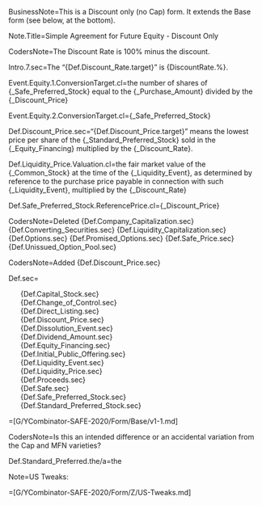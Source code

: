 
BusinessNote=This is a Discount only (no Cap) form. It extends the Base form (see below, at the bottom).

Note.Title=Simple Agreement for Future Equity - Discount Only

CodersNote=The Discount Rate is 100% minus the discount.

Intro.7.sec=The “{Def.Discount_Rate.target}” is {DiscountRate.%}.

Event.Equity.1.ConversionTarget.cl=the number of shares of {_Safe_Preferred_Stock} equal to the {_Purchase_Amount} divided by the {_Discount_Price}

Event.Equity.2.ConversionTarget.cl={_Safe_Preferred_Stock}

Def.Discount_Price.sec=“{Def.Discount_Price.target}” means the lowest price per share of the {_Standard_Preferred_Stock} sold in the {_Equity_Financing} multiplied by the {_Discount_Rate}.


Def.Liquidity_Price.Valuation.cl=the fair market value of the {_Common_Stock} at the time of the {_Liquidity_Event}, as determined by reference to the purchase price payable in connection with such {_Liquidity_Event}, multiplied by the {_Discount_Rate}

Def.Safe_Preferred_Stock.ReferencePrice.cl={_Discount_Price}

CodersNote=Deleted {Def.Company_Capitalization.sec} {Def.Converting_Securities.sec} {Def.Liquidity_Capitalization.sec} {Def.Options.sec} {Def.Promised_Options.sec} {Def.Safe_Price.sec} {Def.Unissued_Option_Pool.sec}

CodersNote=Added {Def.Discount_Price.sec}

Def.sec=<ul type="none"><li>{Def.Capital_Stock.sec}</li><li>{Def.Change_of_Control.sec}</li><li>{Def.Direct_Listing.sec}</li><li>{Def.Discount_Price.sec}</li><li>{Def.Dissolution_Event.sec}</li><li>{Def.Dividend_Amount.sec}</li><li>{Def.Equity_Financing.sec}</li><li>{Def.Initial_Public_Offering.sec}</li><li>{Def.Liquidity_Event.sec}</li><li>{Def.Liquidity_Price.sec}</li><li>{Def.Proceeds.sec}</li><li>{Def.Safe.sec}</li><li>{Def.Safe_Preferred_Stock.sec}</li><li>{Def.Standard_Preferred_Stock.sec}</li></ul>

=[G/YCombinator-SAFE-2020/Form/Base/v1-1.md]

CodersNote=Is this an intended difference or an accidental variation from the Cap and MFN varieties?

Def.Standard_Preferred.the/a=the

Note=US Tweaks:

=[G/YCombinator-SAFE-2020/Form/Z/US-Tweaks.md]

